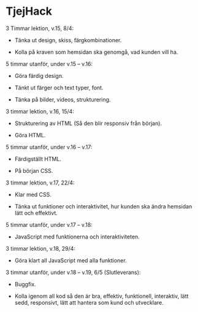 # TjejHack
3 Timmar lektion, v.15, 8/4:

- Tänka ut design, skiss, färgkombinationer.

- Kolla på kraven som hemsidan ska genomgå, vad kunden vill ha.

5 timmar utanför, under v.15 – v.16:

- Göra färdig design.

- Tänkt ut färger och text typer, font.

- Tänka på bilder, videos, strukturering.

3 timmar lektion, v.16, 15/4:

- Strukturering av HTML (Så den blir responsiv från början).

- Göra HTML.

5 timmar utanför, under v.16 – v.17:

- Färdigställt HTML.

- På början CSS.

3 timmar lektion, v.17, 22/4:

- Klar med CSS.

- Tänka ut funktioner och interaktivitet, hur kunden ska ändra hemsidan lätt och effektivt.

5 timmar utanför, under v.17 – v.18:

- JavaScript med funktionerna och interaktiviteten.

3 timmar lektion, v.18, 29/4:

- Göra klart all JavaScript med alla funktioner.

3 timmar utanför, under v.18 – v.19, 6/5 (Slutleverans):

- Buggfix.

- Kolla igenom all kod så den är bra, effektiv, funktionell, interaktiv, lätt sedd, responsivt, lätt att hantera som kund och utvecklare.
